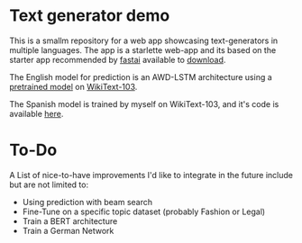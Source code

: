 # Text generator demo

This is a smallm repository for a web app showcasing text-generators in multiple languages. The app is a starlette web-app and its based on the starter app recommended by [fastai](https://course.fast.ai/deployment_aws_beanstalk.html) available to [download](https://github.com/fastai/course-v3/raw/master/docs/production/aws-beanstalk.zip).

The English model for prediction is an AWD-LSTM architecture using a [pretrained model](https://docs.fast.ai/text.models.html) on [WikiText-103](https://www.salesforce.com/products/einstein/ai-research/the-wikitext-dependency-language-modeling-dataset/). 

The Spanish model is trained by myself on WikiText-103, and it's code is available [here](https://github.com/cduguet/ulmfit-es). 

# To-Do

A List of nice-to-have improvements I'd like to integrate in the future include but are not limited to: 

- Using prediction with beam search
- Fine-Tune on a specific topic dataset (probably Fashion or Legal)
- Train a BERT architecture
- Train a German Network
